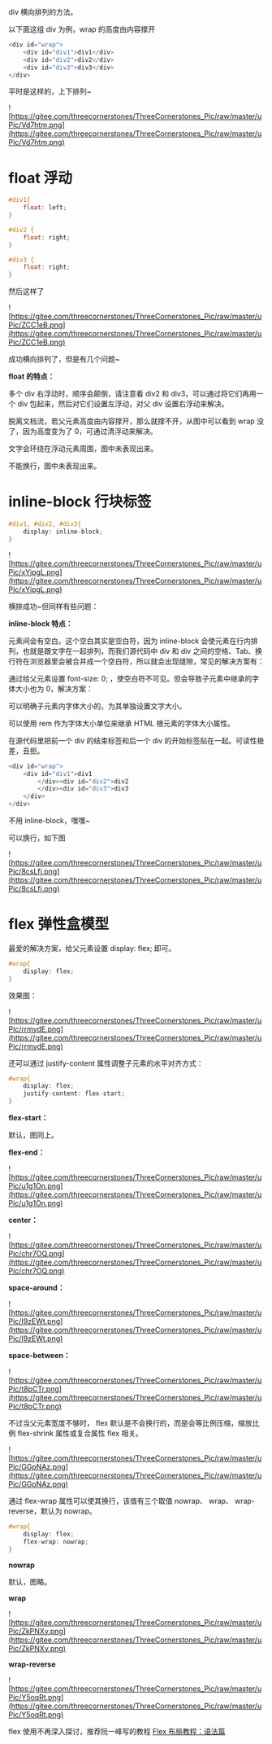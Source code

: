 div 横向排列的方法。

以下面这组 div 为例，wrap 的高度由内容撑开

```objectivec
<div id="wrap">
	<div id="div1">div1</div>
	<div id="div2">div2</div>
	<div id="div3">div3</div>
</div>
```

平时是这样的，上下排列~

![https://gitee.com/threecornerstones/ThreeCornerstones_Pic/raw/master/uPic/Vd7htm.png](https://gitee.com/threecornerstones/ThreeCornerstones_Pic/raw/master/uPic/Vd7htm.png)

# **float 浮动**

```objectivec
#div1{
	float: left;
}

#div2 {
	float: right;
}

#div3 {
	float: right;
}
```

然后这样了

![https://gitee.com/threecornerstones/ThreeCornerstones_Pic/raw/master/uPic/ZCC1eB.png](https://gitee.com/threecornerstones/ThreeCornerstones_Pic/raw/master/uPic/ZCC1eB.png)

成功横向排列了，但是有几个问题~

**float 的特点：**

多个 div 右浮动时，顺序会颠倒，请注意看 div2 和 div3，可以通过将它们再用一个 div 包起来，然后对它们设置左浮动，对父 div 设置右浮动来解决。

脱离文档流，若父元素高度由内容撑开，那么就撑不开，从图中可以看到 wrap 没了，因为高度变为了 0，可通过清浮动来解决。

文字会环绕在浮动元素周围，图中未表现出来。

不能换行，图中未表现出来。

# **inline-block 行块标签**

```objectivec
#div1, #div2, #div3{
	display: inline-block;
}
```

![https://gitee.com/threecornerstones/ThreeCornerstones_Pic/raw/master/uPic/xYjpgL.png](https://gitee.com/threecornerstones/ThreeCornerstones_Pic/raw/master/uPic/xYjpgL.png)

横排成功~但同样有些问题：

**inline-block 特点：**

元素间会有空白。这个空白其实是空白符，因为 inline-block 会使元素在行内排列，也就是跟文字在一起排列，而我们源代码中 div 和 div 之间的空格、Tab、换行符在浏览器里会被合并成一个空白符，所以就会出现缝隙，常见的解决方案有：

通过给父元素设置 font-size: 0; ，使空白符不可见。但会导致子元素中继承的字体大小也为 0，解决方案：

可以明确子元素内字体大小的，为其单独设置文字大小。

可以使用 rem 作为字体大小单位来继承 HTML 根元素的字体大小属性。

在源代码里把前一个 div 的结束标签和后一个 div 的开始标签贴在一起。可读性极差，丑拒。

```objectivec
<div id="wrap">
	<div id="div1">div1
		</div><div id="div2">div2
		</div><div id="div3">div3
	</div>
</div>
```

不用 inline-block，嘿嘿~

可以换行，如下图

![https://gitee.com/threecornerstones/ThreeCornerstones_Pic/raw/master/uPic/8csLfj.png](https://gitee.com/threecornerstones/ThreeCornerstones_Pic/raw/master/uPic/8csLfj.png)

# **flex 弹性盒模型**

最爱的解决方案，给父元素设置 display: flex; 即可。

```objectivec
#wrap{
    display: flex;
}
```

效果图：

![https://gitee.com/threecornerstones/ThreeCornerstones_Pic/raw/master/uPic/rrmydE.png](https://gitee.com/threecornerstones/ThreeCornerstones_Pic/raw/master/uPic/rrmydE.png)

还可以通过 justify-content 属性调整子元素的水平对齐方式：

```objectivec
#wrap{
    display: flex;
    justify-content: flex-start;
}
```

**flex-start：**

默认，图同上。

**flex-end：**

![https://gitee.com/threecornerstones/ThreeCornerstones_Pic/raw/master/uPic/u1g1On.png](https://gitee.com/threecornerstones/ThreeCornerstones_Pic/raw/master/uPic/u1g1On.png)

**center：**

![https://gitee.com/threecornerstones/ThreeCornerstones_Pic/raw/master/uPic/chr7OQ.png](https://gitee.com/threecornerstones/ThreeCornerstones_Pic/raw/master/uPic/chr7OQ.png)

**space-around：**

![https://gitee.com/threecornerstones/ThreeCornerstones_Pic/raw/master/uPic/I9zEWt.png](https://gitee.com/threecornerstones/ThreeCornerstones_Pic/raw/master/uPic/I9zEWt.png)

**space-between：**

![https://gitee.com/threecornerstones/ThreeCornerstones_Pic/raw/master/uPic/t8pCTr.png](https://gitee.com/threecornerstones/ThreeCornerstones_Pic/raw/master/uPic/t8pCTr.png)

不过当父元素宽度不够时， flex 默认是不会换行的，而是会等比例压缩，缩放比例 flex-shrink 属性或复合属性 flex 相关。

![https://gitee.com/threecornerstones/ThreeCornerstones_Pic/raw/master/uPic/GGpNAz.png](https://gitee.com/threecornerstones/ThreeCornerstones_Pic/raw/master/uPic/GGpNAz.png)

通过 flex-wrap 属性可以使其换行，该值有三个取值 nowrap、 wrap、 wrap-reverse，默认为 nowrap。

```objectivec
#wrap{
    display: flex;
    flex-wrap: nowrap;
}
```

**nowrap**

默认，图略。

**wrap**

![https://gitee.com/threecornerstones/ThreeCornerstones_Pic/raw/master/uPic/ZkPNXy.png](https://gitee.com/threecornerstones/ThreeCornerstones_Pic/raw/master/uPic/ZkPNXy.png)

**wrap-reverse**

![https://gitee.com/threecornerstones/ThreeCornerstones_Pic/raw/master/uPic/Y5oqRt.png](https://gitee.com/threecornerstones/ThreeCornerstones_Pic/raw/master/uPic/Y5oqRt.png)

flex 使用不再深入探讨，推荐阮一峰写的教程 [Flex 布局教程：语法篇](http://www.ruanyifeng.com/blog/2015/07/flex-grammar.html?utm_source=tuicool)